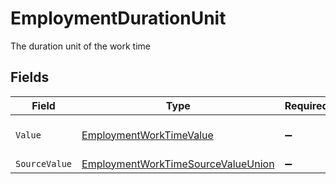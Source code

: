 # EmploymentDurationUnit

The duration unit of the work time


## Fields

| Field                                                                                               | Type                                                                                                | Required                                                                                            | Description                                                                                         | Example                                                                                             |
| --------------------------------------------------------------------------------------------------- | --------------------------------------------------------------------------------------------------- | --------------------------------------------------------------------------------------------------- | --------------------------------------------------------------------------------------------------- | --------------------------------------------------------------------------------------------------- |
| `Value`                                                                                             | [EmploymentWorkTimeValue](../../Models/Components/EmploymentWorkTimeValue.md)                       | :heavy_minus_sign:                                                                                  | The unified value for the period.                                                                   | month                                                                                               |
| `SourceValue`                                                                                       | [EmploymentWorkTimeSourceValueUnion](../../Models/Components/EmploymentWorkTimeSourceValueUnion.md) | :heavy_minus_sign:                                                                                  | N/A                                                                                                 |                                                                                                     |